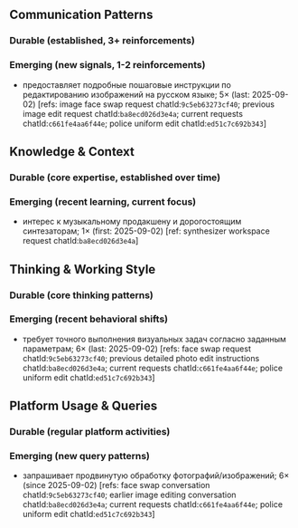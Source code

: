 ## Communication Patterns
### Durable (established, 3+ reinforcements)

### Emerging (new signals, 1-2 reinforcements)
- предоставляет подробные пошаговые инструкции по редактированию изображений на русском языке; 5× (last: 2025-09-02) [refs: image face swap request chatId:`9c5eb63273cf40`; previous image edit request chatId:`ba8ecd026d3e4a`; current requests chatId:`c661fe4aa6f44e`; police uniform edit chatId:`ed51c7c692b343`]

## Knowledge & Context
### Durable (core expertise, established over time)

### Emerging (recent learning, current focus)
- интерес к музыкальному продакшену и дорогостоящим синтезаторам; 1× (first: 2025-09-02) [ref: synthesizer workspace request chatId:`ba8ecd026d3e4a`]

## Thinking & Working Style
### Durable (core thinking patterns)

### Emerging (recent behavioral shifts)
- требует точного выполнения визуальных задач согласно заданным параметрам; 6× (last: 2025-09-02) [refs: face swap request chatId:`9c5eb63273cf40`; previous detailed photo edit instructions chatId:`ba8ecd026d3e4a`; current requests chatId:`c661fe4aa6f44e`; police uniform edit chatId:`ed51c7c692b343`]

## Platform Usage & Queries
### Durable (regular platform activities)

### Emerging (new query patterns)
- запрашивает продвинутую обработку фотографий/изображений; 6× (since 2025-09-02) [refs: face swap conversation chatId:`9c5eb63273cf40`; earlier image editing conversation chatId:`ba8ecd026d3e4a`; current requests chatId:`c661fe4aa6f44e`; police uniform edit chatId:`ed51c7c692b343`]